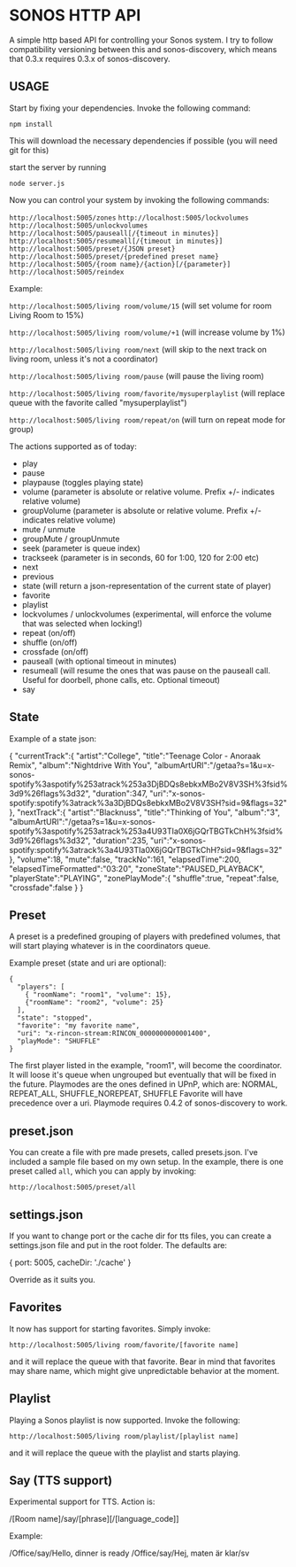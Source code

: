 SONOS HTTP API
==============

A simple http based API for controlling your Sonos system. I try to follow compatibility versioning between this and sonos-discovery, which means that 0.3.x requires 0.3.x of sonos-discovery.

USAGE
-----

Start by fixing your dependencies. Invoke the following command:

`npm install`

This will download the necessary dependencies if possible (you will need git for this)

start the server by running

`node server.js`

Now you can control your system by invoking the following commands:

`http://localhost:5005/zones`
`http://localhost:5005/lockvolumes`
`http://localhost:5005/unlockvolumes`
`http://localhost:5005/pauseall[/{timeout in minutes}]`
`http://localhost:5005/resumeall[/{timeout in minutes}]`
`http://localhost:5005/preset/{JSON preset}`
`http://localhost:5005/preset/{predefined preset name}`
`http://localhost:5005/{room name}/{action}[/{parameter}]`
`http://localhost:5005/reindex`

Example:

`http://localhost:5005/living room/volume/15`
(will set volume for room Living Room to 15%)

`http://localhost:5005/living room/volume/+1`
(will increase volume by 1%)

`http://localhost:5005/living room/next`
(will skip to the next track on living room, unless it's not a coordinator)

`http://localhost:5005/living room/pause`
(will pause the living room)

`http://localhost:5005/living room/favorite/mysuperplaylist`
(will replace queue with the favorite called "mysuperplaylist")

`http://localhost:5005/living room/repeat/on`
(will turn on repeat mode for group)


The actions supported as of today:

* play
* pause
* playpause (toggles playing state)
* volume (parameter is absolute or relative volume. Prefix +/- indicates relative volume)
* groupVolume (parameter is absolute or relative volume. Prefix +/- indicates relative volume)
* mute / unmute
* groupMute / groupUnmute
* seek (parameter is queue index)
* trackseek (parameter is in seconds, 60 for 1:00, 120 for 2:00 etc)
* next
* previous
* state (will return a json-representation of the current state of player)
* favorite
* playlist
* lockvolumes / unlockvolumes (experimental, will enforce the volume that was selected when locking!)
* repeat (on/off)
* shuffle (on/off)
* crossfade (on/off)
* pauseall (with optional timeout in minutes)
* resumeall (will resume the ones that was pause on the pauseall call. Useful for doorbell, phone calls, etc. Optional timeout)
* say

State
-----

Example of a state json:

  {
    "currentTrack":{
      "artist":"College",
      "title":"Teenage Color - Anoraak Remix",
      "album":"Nightdrive With You",
      "albumArtURI":"/getaa?s=1&u=x-sonos-spotify%3aspotify%253atrack%253a3DjBDQs8ebkxMBo2V8V3SH%3fsid%3d9%26flags%3d32",
      "duration":347,
      "uri":"x-sonos-spotify:spotify%3atrack%3a3DjBDQs8ebkxMBo2V8V3SH?sid=9&flags=32"
    },
    "nextTrack":{
      "artist":"Blacknuss",
      "title":"Thinking of You",
      "album":"3",
      "albumArtURI":"/getaa?s=1&u=x-sonos-spotify%3aspotify%253atrack%253a4U93TIa0X6jGQrTBGTkChH%3fsid%3d9%26flags%3d32",
      "duration":235,
      "uri":"x-sonos-spotify:spotify%3atrack%3a4U93TIa0X6jGQrTBGTkChH?sid=9&flags=32"
    },
    "volume":18,
    "mute":false,
    "trackNo":161,
    "elapsedTime":200,
    "elapsedTimeFormatted":"03:20",
    "zoneState":"PAUSED_PLAYBACK",
    "playerState":"PLAYING",
    "zonePlayMode":{
      "shuffle":true,
      "repeat":false,
      "crossfade":false
    }
  }


Preset
------

A preset is a predefined grouping of players with predefined volumes, that will start playing whatever is in the coordinators queue.

Example preset (state and uri are optional):

	{
	  "players": [
	    { "roomName": "room1", "volume": 15},
	    {"roomName": "room2", "volume": 25}
	  ],
	  "state": "stopped",
	  "favorite": "my favorite name",
	  "uri": "x-rincon-stream:RINCON_0000000000001400",
	  "playMode": "SHUFFLE"
	}

The first player listed in the example, "room1", will become the coordinator. It will loose it's queue when ungrouped but eventually that will be fixed in the future. Playmodes are the ones defined in UPnP, which are: NORMAL, REPEAT_ALL, SHUFFLE_NOREPEAT, SHUFFLE
Favorite will have precedence over a uri. Playmode requires 0.4.2 of sonos-discovery to work.

preset.json
-----------

You can create a file with pre made presets, called presets.json. I've included a sample file based on my own setup. In the example, there is one preset called `all`, which you can apply by invoking:

`http://localhost:5005/preset/all`

settings.json
-------------

If you want to change port or the cache dir for tts files, you can create a settings.json file and put in the root folder. The defaults are:

{
  port: 5005,
  cacheDir: './cache'
}

Override as it suits you.

Favorites
---------

It now has support for starting favorites. Simply invoke:

`http://localhost:5005/living room/favorite/[favorite name]`

and it will replace the queue with that favorite. Bear in mind that favorites may share name, which might give unpredictable behavior at the moment.

Playlist
---------

Playing a Sonos playlist is now supported. Invoke the following: 

`http://localhost:5005/living room/playlist/[playlist name]`

and it will replace the queue with the playlist and starts playing.


Say (TTS support)
-----------------

Experimental support for TTS. Action is:

/[Room name]/say/[phrase][/[language_code]]

Example:

/Office/say/Hello, dinner is ready
/Office/say/Hej, maten är klar/sv